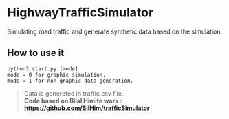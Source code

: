 # HighwayTrafficSimulator
Simulating road traffic and generate synthetic data based on the simulation.

## How to use it

```
python3 start.py [mode]
mode = 0 for graphic simulation.
mode = 1 for non graphic data generation.
```

> Data is generated in traffic.csv file.  
**Code based on Bilal Himite work : https://github.com/BilHim/trafficSimulator**

